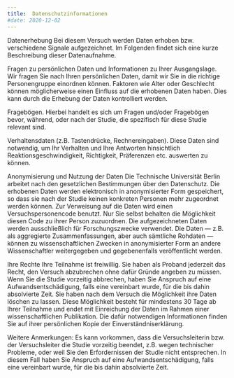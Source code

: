 ```yaml
---
title:  Datenschutzinformationen
#date: 2020-12-02
---
```


Datenerhebung
Bei diesem Versuch werden Daten erhoben bzw. verschiedene Signale aufgezeichnet. Im Folgenden findet sich eine kurze Beschreibung dieser Datenaufnahme. 

Fragen zu persönlichen Daten und Informationen zu Ihrer Ausgangslage.
Wir fragen Sie nach Ihren persönlichen Daten, damit wir Sie in die richtige Personengruppe einordnen können. Faktoren wie Alter oder Geschlecht können möglicherweise einen Einfluss auf die erhobenen Daten haben. Dies kann durch die Erhebung der Daten kontrolliert werden. 

Fragebögen. 
Hierbei handelt es sich um Fragen und/oder Fragebögen bevor, während, oder nach der Studie, die spezifisch für diese Studie relevant sind. 

Verhaltensdaten (z.B. Tastendrücke, Rechnereingaben).
Diese Daten sind notwendig, um Ihr Verhalten und Ihre Antworten hinsichtlich Reaktionsgeschwindigkeit, Richtigkeit, Präferenzen etc. auswerten zu können.

Anonymisierung und Nutzung der Daten
Die Technische Universität Berlin arbeitet nach den gesetzlichen Bestimmungen über den Datenschutz. Die erhobenen Daten werden elektronisch in anonymisierter Form gespeichert, so dass sie nach der Studie keinen konkreten Personen mehr zugeordnet werden können. Zur Verweisung auf die Daten wird einen Versuchspersonencode benutzt. Nur Sie selbst behalten die Möglichkeit diesen Code zu ihrer Person zuzuordnen.
Die aufgezeichneten Daten werden ausschließlich für Forschungszwecke verwendet. Die Daten — z.B. als aggregierte Zusammenfassungen, aber auch sämtliche Rohdaten — können zu wissenschaftlichen Zwecken in anonymisierter Form an andere Wissenschaftler weitergegeben und gegebenenfalls veröffentlicht werden.

Ihre Rechte
Ihre Teilnahme ist freiwillig. Sie haben als Proband jederzeit das Recht, den Versuch abzubrechen ohne dafür Gründe angeben zu müssen. Wenn Sie die Studie vorzeitig abbrechen, haben Sie Anspruch auf eine Aufwandsentschädigung, falls eine vereinbart wurde, für die bis dahin absolvierte Zeit.
Sie haben nach dem Versuch die Möglichkeit ihre Daten löschen zu lassen. Diese Möglichkeit besteht für mindestens 30 Tage ab Ihrer Teilnahme und endet mit Einreichung der Daten im Rahmen einer wissenschaftlichen Publikation. Die dafür notwendigen Informationen finden Sie auf ihrer persönlichen Kopie der Einverständniserklärung.

Weitere Anmerkungen: 
Es kann vorkommen, dass die Versuchsleiterin bzw. der Versuchsleiter die Studie vorzeitig beendet, z.B. wegen technischer Probleme, oder weil Sie den Erfordernissen der Studie nicht entsprechen. In diesem Fall haben Sie Anspruch auf eine Aufwandsentschädigung, falls eine vereinbart wurde, für die bis dahin absolvierte Zeit.

<!--more-->

